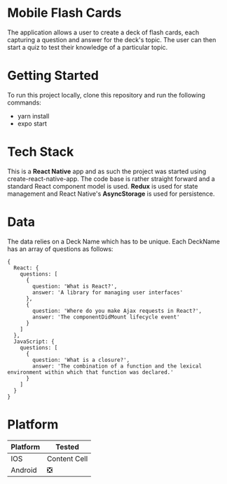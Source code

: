 # Mobile Flash Cards
The application allows a user to create a deck of flash cards, each capturing a question and answer for the deck's topic. The user can then start a quiz to test their knowledge of a particular topic.

# Getting Started
To run this project locally, clone this repository and run the following commands:

- yarn install <br />
- expo start <br />

# Tech Stack
This is a **React Native** app and as such the project was started using create-react-native-app. The code base is rather straight forward and a standard React component model is used. **Redux** is used for state management and React Native's **AsyncStorage** is used for persistence.

# Data
The data relies on a Deck Name which has to be unique. Each DeckName has an array of questions as follows:
```
{
  React: {
    questions: [
      {
        question: 'What is React?',
        answer: 'A library for managing user interfaces'
      },
      {
        question: 'Where do you make Ajax requests in React?',
        answer: 'The componentDidMount lifecycle event'
      }
    ]
  },
  JavaScript: {
    questions: [
      {
        question: 'What is a closure?',
        answer: 'The combination of a function and the lexical environment within which that function was declared.'
      }
    ]
  }
}
```

# Platform
| Platform   | Tested        |
| -----------| ------------- |
| IOS        | Content Cell  |
| Android    | :negative_squared_cross_mark:  |
